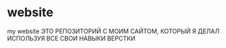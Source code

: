 # website
my website
ЭТО РЕПОЗИТОРИЙ С МОИМ САЙТОМ, КОТОРЫЙ Я ДЕЛАЛ ИСПОЛЬЗУЯ ВСЕ СВОИ НАВЫКИ ВЕРСТКИ
